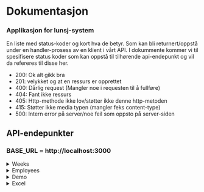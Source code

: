 # Dokumentasjon

### Applikasjon for lunsj-system

<p> En liste med status-koder og kort hva de betyr. Som kan bli returnert/oppstå under en handler-prosess av en klient i vårt API. I dokummente kommer vi til spesifisere status koder som kan oppstå til tilhørende api-endepunkt og vil da refereres til disse her.
<p>

<ul>
<li>200: Ok alt gikk bra</li>
<li>201: velykket og at en ressurs er opprettet</li>
<li>400: Dårlig request (Mangler noe i requesten til å fullføre)</li>
<li>404: Fant ikke ressurs</li>
<li>405: Http-methode ikke lov/støtter ikke denne http-metoden</li>
<li>415: Støtter ikke media typen (mangler feks content-type)</li>
<li>500: Intern error på server/noe feil som oppsto på server-siden </li>
</ul>

## API-endepunkter

### BASE_URL = http://localhost:3000

[comment]: <> (api-weeks)

<details>
 <summary>Weeks</summary>

[comment]: <> (api-day)

 <details>
 <summary>day</summary>
   
### Lage en ansatt overskrivelse på en gitt dag: /api/weeks/:id/:dag 
* Tilgjengelig verb/http-methode: [POST]
* Status koder: 200, 201, 400, 404, 405, 500 (Se format til responsene under nedtrekks-funksjonen)
* Endepunkt kan bli brukt på siden: BASE_URL/weeks/:id
* Ved å trykke rediger-knapp kan man endre ansatt som skal være ansvarlig for lunsj dagen.
<details>
  <summary>Response format for /api/weeks/:id/:dag</summary>


##### Status kode 200:
```JSON
{ 
  "status": true, 
  "data": "Workday back to original employee"
}
```
##### Status kode 201:

```JSON
{
  "status": true,
  "data": {
      "override": {
          "id": "clb8owo980009ujsk69vjul7l",
          "createdAt": "2022-12-04T01:33:36.332Z",
          "weekId": 1,
          "dayId": "bd2857fb-e313-4763-adc9-b0b3e99348a7",
          "employeeId": 8
      }
  }
}
```

##### Status kode 400:

```JSON
{
  "status": false,
  "error": "missing week id, day, dayId, overridedEmployeeId or employeeId"
}
```

##### Status kode 404:

```JSON
{
  "status": false,
  "error": "lørdag is not a workday"
}
```

##### Status kode 405:

```JSON
{
  "status": false,
  "error": "Method not allowed"
}
```

##### Status kode 500:

```JSON
{
"status": false,
"error": "Failed creating override"
}
```

  </details>

</details>

### Henter alle uker: /api/weeks

- Tilgjengelig verb/http-methode: [GET]
- Status koder: 200, 405 og 500 (Se format til responsene under nedtrekks-funksjonen)
- API-endepunkt blir brukt på siden/url "BASE_URL"
- tsx-fil finnes inni prosjekt koden: pages/weeks/index.tsx
- På denne siden vil klientne kunne se hele lunsj informasjonen for et helt år. Man kan trykke "Se dager" per uke se alle dager, hvem ansatt som har ansvar for en git dag og hva maten er den dagen. Kan tykke på en ansatt i listen for å se videre informasjon. Øverst på siden vil man se 52 små grå bokser med uke tall og kan da trykke på en for å få videre informasjon. Finnes også en knapp for å laste ned/eksportere lunsjlisten til et excel format.

<details>
  <summary>Response format for api/weeks</summary>

##### Status kode 200:

```Json
{
  "status": true,
  "data": {
  "weeks": [
    {
        "week": 1,
        "days": [
            {
                "id": "913b4f6f-0bdd-47c9-8bfa-802e353c1762",
                "name": "Mandag",
                "lunch": "Taco",
                "employee": {
                    "id": 1,
                    "name": "Trude",
                    "rules": "days:123"
                },
                "overrides": [
                    {
                        "employee": {
                            "id": 8,
                            "name": "Simen"
                        }
                    }
                ]
            },
            {
                "id": "08caf43e-7b10-4814-b49d-f53bc3626443",
                "name": "Tirsdag",
                "lunch": "Pizza",
                "employee": {
                    "id": 6,
                    "name": "Sebastian",
                    "rules": "*"
                },
                "overrides": []
            },
            {
                "id": "a8c4fb42-f5c5-4b0c-b325-957529db1d54",
                "name": "Onsdag",
                "lunch": "Taco",
                "employee": {
                    "id": 2,
                    "name": "Lars",
                    "rules": "*"
                },
                "overrides": []
            },
            {
                "id": "2cee3158-4f3c-4bc4-9d5c-ab652f8ecb03",
                "name": "Torsdag",
                "lunch": "Fisk",
                "employee": {
                    "id": 8,
                    "name": "Simen",
                    "rules": "days:24"
                },
                "overrides": []
            },
            {
                "id": "e0eff875-dc39-4f6f-90dd-6dadd4a7ac9b",
                "name": "Fredag",
                "lunch": "Pasta",
                "employee": {
                    "id": 4,
                    "name": "Kaare",
                    "rules": "days:*|week:odd"
                },
                "overrides": []
            }
        ]
    },
    {
        "week": 2,
        "days": [
            {
                "id": "ec853939-0cd3-4561-b1dc-954c32f55ac6",
                "name": "Mandag",
                "lunch": "Pasta",
                "employee": {
                    "id": 5,
                    "name": "Olav",
                    "rules": "*"
                },
                "overrides": []
            },
         ]
    },
      osv... med flere uke objekter til 52 uker.
  ]
  }
}

```

##### Status kode: 405

```Json
{
    "status": false,
    "error": "Method not allowed"
}
```

##### Status kode: 500

```Json
{
    "status": false,
    "error": "Failed finding weeks"
}
```

</details>

#### Henter en spesifikk uke: /api/weeks/:id

- Tilgjengelig verb/http-methode: [GET]
- Status koder: 200, 400, 404, 405 og 500 (Se format til responsene under nedtrekks-funksjonen)
- API-endepunkt blir brukt på siden/url: "BASE_URL/weeks/:id"
- tsx-fil finnes inni prosjekt koden: pages/weeks/[id]/index.tsx
- På denne siden kan klientene se alle lunsj dager knyttet til valgt uke. Her har man muligheten til å trykke på rediger knapp for å endre hvem som er ansvarlig for lunsjen på en gitt dag.

<details>
  <summary>Response format for /api/weeks/:id</summary>

##### Status kode: 200

```JSON
{
  "status": true,
  "data": {
    "week": {
      "week": 1,
      "days": [
        {
          "id": "913b4f6f-0bdd-47c9-8bfa-802e353c1762",
          "name": "Mandag",
          "lunch": "Taco",
          "employee": {
            "id": 1,
            "name": "Trude",
            "rules": "days:123"
          },
          "overrides": [
            {
              "employee": {
                "id": 8,
                "name": "Simen"
              }
            }
          ]
        },
        {
          "id": "08caf43e-7b10-4814-b49d-f53bc3626443",
          "name": "Tirsdag",
          "lunch": "Pizza",
          "employee": {
            "id": 6,
            "name": "Sebastian",
            "rules": "*"
          },
          "overrides": []
        },
        {
          "id": "a8c4fb42-f5c5-4b0c-b325-957529db1d54",
          "name": "Onsdag",
          "lunch": "Taco",
          "employee": {
            "id": 2,
            "name": "Lars",
            "rules": "*"
          },
          "overrides": []
        },
        {
          "id": "2cee3158-4f3c-4bc4-9d5c-ab652f8ecb03",
          "name": "Torsdag",
          "lunch": "Fisk",
          "employee": {
            "id": 8,
            "name": "Simen",
            "rules": "days:24"
          },
          "overrides": []
        },
        {
          "id": "e0eff875-dc39-4f6f-90dd-6dadd4a7ac9b",
          "name": "Fredag",
          "lunch": "Pasta",
          "employee": {
            "id": 4,
            "name": "Kaare",
            "rules": "days:*|week:odd"
          },
          "overrides": []
        }
      ]
    }
  }
}

```

##### Status kode: 400

```JSON
{
"status": false,
"error": "Failed finding week"
}
```

##### Status kode: 404

```JSON
{
    "status": false,
    "error": "week with 53 does not exist"
}
```

##### Status kode: 405

```JSON
{
    "status": false,
    "error": "Method not allowed"
}
```

##### Status kode: 500

```JSON
{
    "status": false,
    "error": "Failed finding week"
}
```

 </details>



#### Henter utvalgte uker: /api/weeks/selected/[start]/[end]

- Tilgjengelig verb/http-methode: [GET]
- Status koder: 200, 400, 405 og 500 (Se format til responsene under nedtrekks-funksjonen)
- Blir brukt på siden for å vise utvalgte uker
- API-endepunkt kan bli brukt via siden/url "BASE_URL"
- tsx-fil finnes inni prosjekt koden: pages/weeks/selectedweeks/[start]/[end]/index.tsx
- På denne siden kan en bruker få oversikt over utvalgte uker.

<details>
  <summary>Response format for /api/weeks/selected/[start]/[end]</summary>

##### Status kode: 200

```JSON
{
  "status": true,
  "data": {
  "weeks": [
    {
        "week": 1,
        "days": [
            {
                "id": "913b4f6f-0bdd-47c9-8bfa-802e353c1762",
                "name": "Mandag",
                "lunch": "Taco",
                "employee": {
                    "id": 1,
                    "name": "Trude",
                    "rules": "days:123"
                },
                "overrides": [
                    {
                        "employee": {
                            "id": 8,
                            "name": "Simen"
                        }
                    }
                ]
            },
            {
                "id": "08caf43e-7b10-4814-b49d-f53bc3626443",
                "name": "Tirsdag",
                "lunch": "Pizza",
                "employee": {
                    "id": 6,
                    "name": "Sebastian",
                    "rules": "*"
                },
                "overrides": []
            },
            {
                "id": "a8c4fb42-f5c5-4b0c-b325-957529db1d54",
                "name": "Onsdag",
                "lunch": "Taco",
                "employee": {
                    "id": 2,
                    "name": "Lars",
                    "rules": "*"
                },
                "overrides": []
            },
            {
                "id": "2cee3158-4f3c-4bc4-9d5c-ab652f8ecb03",
                "name": "Torsdag",
                "lunch": "Fisk",
                "employee": {
                    "id": 8,
                    "name": "Simen",
                    "rules": "days:24"
                },
                "overrides": []
            },
            {
                "id": "e0eff875-dc39-4f6f-90dd-6dadd4a7ac9b",
                "name": "Fredag",
                "lunch": "Pasta",
                "employee": {
                    "id": 4,
                    "name": "Kaare",
                    "rules": "days:*|week:odd"
                },
                "overrides": []
            }
        ]
    },
    {
        "week": 2,
        "days": [
            {
                "id": "ec853939-0cd3-4561-b1dc-954c32f55ac6",
                "name": "Mandag",
                "lunch": "Pasta",
                "employee": {
                    "id": 5,
                    "name": "Olav",
                    "rules": "*"
                },
                "overrides": []
            },
         ]
    },
      osv... med flere uke objekter til frem til valgte sluttuke.
  ]
  }
}

```

##### Status kode: 400

```JSON
{
"status": false,
"error": "missing week id's"
}
```

##### Status kode: 405

```JSON
{
    "status": false,
    "error": "Method not allowed"
}
```

##### Status kode: 500

```JSON
{
    "status": false,
    "error": "Failed finding weeks"
}
```

 </details>
<br>
</details>

[comment]: <> (api-employees)

<details>
  <summary>Employees</summary>

#### Hente alle ansatte og opprette nye ansatte: /api/employees

- Tilgjengelig verb/http-methode: [GET], [POST]
- Status koder: 200, 201, 400, 405, 500 (Se format til responsene under nedtrekks-funksjonen)
- API-endepunkt blir brukt på siden/url BASE_URL/employees
- tsx-fil finnes inni prosjekt koden: pages/emlpoyees/index.tsx
- På denne siden kan man få en oversikt over alle ansatte og lage nye ansatter i applikasjonen. søkefelt for å søke etter en git ansatt.

<details>
  <summary>Response format for /api/employees</summary>

##### Status kode: 200
```JSON
{
  "status": true,
  "data": {
    "employees": [
      {
        "id": 1,
        "name": "Trude",
        "rules": "days:123",
        "days": [
          {
            "name": "Mandag",
            "week": {
              "week": 1
            }
          },
          {
            "name": "Mandag",
            "week": {
              "week": 3
            }
          },
          {
            "name": "Mandag",
            "week": {
              "week": 6
            }
          }
        ]
      }
    ] osv... med flere employee objekter.
  }
}

```

##### Status kode: 400

```JSON
{
    "status": false,
    "error": "missing name or rules"
}
```

##### Status kode: 405

```JSON
{
    "status": false,
    "error": "Method not allowed"
}
```

##### Status kode: 500

```JSON
[GET]
{
    "status": false,
    "error": "Failed finding employees"
}
[POST]
{
    "status": false,
    "error": "Failed creating employee"
}
```

 </details>

#### Hente og oppdatere en ansatt: /api/employees/:id

- Tilgjengelig verb/http-methode: [GET], [PUT]
- Status koder: 200, 400, 405, 500 (Se format til responsene under nedtrekks-funksjonen)
- API-endepunkt blir brukt på urlen/siden "BASE_URl/employees/:id" 
- tsx-fil finnes inni prosjekt koden: pages/employees/:id/index.tsx
- På denne siden vil man få en oversikt over alle jobbdager og overskrivelser til en git ansatt. Hvis det er noen overskrivelser vil det stå hvem som stepper in under git uke og dag.
<details>
  <summary>Response format for /api/employees/:id</summary>

 ##### Status kode: 200 [GET]
```JSON
{
  "status": true,
  "data": {
    "employee": {
      "id": 1,
      "name": "Trude",
      "rules": "days:123",
      "days": [
        {
          "name": "Mandag",
          "week": {
            "week": 1
          },
          "overrides": [
            {
              "employee": {
                "id": 8,
                "name": "Simen"
              }
            }
          ]
        },
        {
          "name": "Mandag",
          "week": {
            "week": 3
          },
          "overrides": []
        },
        {
          "name": "Mandag",
          "week": {
            "week": 6
          },
          "overrides": []
        },
        {
          "name": "Mandag",
          "week": {
            "week": 10
          },
          "overrides": []
        },
        {
          "name": "Mandag",
          "week": {
            "week": 12
          },
          "overrides": []
        },
        {
          "name": "Tirsdag",
          "week": {
            "week": 18
          },
          "overrides": []
        },
        {
          "name": "Tirsdag",
          "week": {
            "week": 20
          },
          "overrides": []
        },
        {
          "name": "Mandag",
          "week": {
            "week": 22
          },
          "overrides": []
        },
        {
          "name": "Mandag",
          "week": {
            "week": 24
          },
          "overrides": []
        },
        {
          "name": "Tirsdag",
          "week": {
            "week": 26
          },
          "overrides": []
        },
        {
          "name": "Tirsdag",
          "week": {
            "week": 34
          },
          "overrides": []
        },
        {
          "name": "Tirsdag",
          "week": {
            "week": 36
          },
          "overrides": []
        },
        {
          "name": "Mandag",
          "week": {
            "week": 38
          },
          "overrides": []
        },
        {
          "name": "Mandag",
          "week": {
            "week": 46
          },
          "overrides": []
        },
        {
          "name": "Mandag",
          "week": {
            "week": 48
          },
          "overrides": []
        },
        {
          "name": "Onsdag",
          "week": {
            "week": 50
          },
          "overrides": []
        }
      ],
      "overrides": [
        {
          "weekId": 3,
          "day": {
            "name": "Torsdag"
          }
        }
      ]
    }
  }
}
```

##### Status kode: 200 [PUT]

```JSON
{
    "status": true,
    "data": {
        "employee": {
            "id": 1,
            "name": "philip",
            "rules": "*"
        }
    }
}
```
##### Status kode: 400 [POST]
```JSON
{
    "status": false,
    "error": "missing employee id, name or rules"
}
```

##### Status kode: 405
```JSON
{
    "status": false,
    "error": "Method not allowed"
}
```

 ##### Status kode: 500 
```JSON
[GET]
{
    "status": false,
    "error": "Failed finding employee"
}
[PUT]
{
    "status": false,
    "error": "Failed updating employee"
}
```

 </details>
<br>
</details>


[comment]: <> (api-demo)

<details>
  <summary>Demo</summary>

#### Fylle databasen med eksempel data: /api/demo (seed script)

- Tilgjengelig verb/http-methode: [GET]
- Status koder: 200, 405 (Se format til responsene under nedtrekks-funksjonen)
- API-endepunkt kan ikke bli brukt via en side og kan da skrives manuelt i nettleseren.
- endepunkt vil slette alt av data i databasen og fylle inn eksempeldataen git i oppgaven.
<details>
  <summary>Response format for /api/demo</summary>

##### Status kode: 200

```JSON
{
    "status": true,
    "msg": "seed script executed"
}
```

##### Status kode: 405

```JSON
{
    "status": false,
    "error": "Method not allowed"
}
```

 </details>
<br>
</details>

[comment]: <> (api-excel)

<details>
  <summary>Excel</summary>

#### Eksportere lunsj dataen til excel format: /api/excel/lunch

- Tilgjengelig verb/http-methode: [GET]
- Status koder: 200, 404, 415, 500 (Se format til responsene under nedtrekks-funksjonen)
- API-endepunkt kan bli brukt via urlen/siden "BASE_URL" ved å trykke "eksporter lunsj listen" knapp.
<details>
  <summary>Response format for /api/excel/lunch</summary>

#### Status kode: 200

```
laster ned lunch.xlsx filen til din maskin.

```

#### Status kode: 404

```JSON
{
  "status": false,
  "error": "File not found"
}
```

#### Status kode: 415

```JSON
{
    "status": false,
    "error": "Unsupported Media Type/format not supported or  missing content-type"
}
```

#### Status kode: 500

```JSON
{
    "status": false,
    "error": "Failed finding weeks"
}
Eller
{
    "status": false,
    "error": "Failed creating excel file"
}
```
